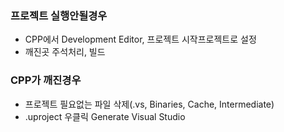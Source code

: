 ### 프로젝트 실행안될경우 
- CPP에서 Development Editor, 프로젝트 시작프로젝트로 설정
- 깨진곳 주석처리, 빌드
### CPP가 깨진경우
- 프로젝트 필요없는 파일 삭제(.vs, Binaries, Cache, Intermediate)
- .uproject 우클릭 Generate Visual Studio